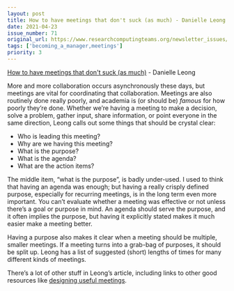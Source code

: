 ```yaml
---
layout: post
title: How to have meetings that don't suck (as much) - Danielle Leong
date: 2021-04-23
issue_number: 71
original_url: https://www.researchcomputingteams.org/newsletter_issues/0071
tags: ['becoming_a_manager,meetings']
priority: 3
---
```


<!-- markdownlint-disable MD033 -->
<!-- markdownlint-disable MD041 -->
<!-- markdownlint-disable MD049 -->

[How to have meetings that don't suck (as much)](https://leaddev.com/culture-engagement-motivation/how-have-meetings-dont-suck-much) - Danielle Leong

More and more collaboration occurs asynchronously these days, but meetings are vital for coordinating that collaboration. Meetings are also routinely done really poorly, and academia is (or should be) *famous* for how poorly they’re done.  Whether we’re having a meeting to make a decision, solve a problem, gather input, share information, or point everyone in the same direction, Leong calls out some things that should be crystal clear:

- Who is leading this meeting?
- Why are we having this meeting?
- What is the purpose?
- What is the agenda?
- What are the action items?

The middle item, “what is the purpose”, is badly under-used.  I used to think that having an agenda was enough; but having a really crisply defined purpose, especially for recurring meetings, is in the long term even more important.  You can’t evaluate whether a meeting was effective or not unless there’s a goal or purpose in mind.  An agenda should serve the purpose, and it often implies the purpose, but having it explicitly stated makes it much easier make a meeting better.

Having a purpose also makes it clear when a meeting should be multiple, smaller meetings.  If a meeting turns into a grab-bag of purposes, it should be split up.   Leong has a list of suggested (short) lengths of times for many different kinds of meetings.

There’s a lot of other stuff in Leong’s article, including links to other good resources like [designing useful meetings](https://www.fearlessculture.design/blog-posts/the-ultimate-guide-to-successful-meetings).
